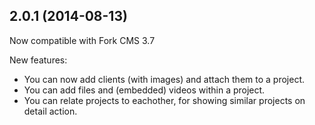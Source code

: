 2.0.1 (2014-08-13)
--

Now compatible with Fork CMS 3.7

New features:

* You can now add clients (with images) and attach them to a project.
* You can add files and (embedded) videos within a project.
* You can relate projects to eachother, for showing similar projects on detail action.